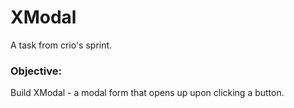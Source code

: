 # XModal

A task from crio's sprint.

### Objective:

Build XModal - a modal form that opens up upon clicking a button.

